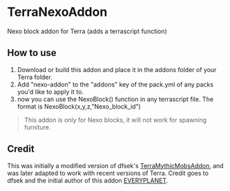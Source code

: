 # TerraNexoAddon
Nexo block addon for Terra (adds a terrascript function)

## How to use
1. Download or build this addon and place it in the addons folder of your Terra folder.
2. Add "nexo-addon" to the "addons" key of the pack.yml of any packs you'd like to apply it to.
3. now you can use the NexoBlock() function in any terrascript file.
   The format is NexoBlock(x,y,z,"Nexo_block_id")
   
> This addon is only for Nexo blocks, it will not work for spawning furniture.

## Credit
This was initially a modified version of dfsek's [TerraMythicMobsAddon](https://github.com/PolyhedralDev/TerraMythicMobsAddon),
and was later adapted to work with recent versions of Terra. Credit goes to dfsek and the initial author of this addon
[EVERYPLANET](https://github.com/EVERYPLANET/TerraItemsAdderAddon).
